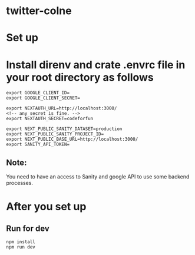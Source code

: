 # twitter-colne

# Set up

# Install direnv and crate .envrc file in your root directory as follows
```
export GOOGLE_CLIENT_ID=
export GOOGLE_CLIENT_SECRET=

export NEXTAUTH_URL=http://localhost:3000/
<!-- any secret is fine. -->
export NEXTAUTH_SECRET=codeforfun

export NEXT_PUBLIC_SANITY_DATASET=production
export NEXT_PUBLIC_SANITY_PROJECT_ID=
export NEXT_PUBLIC_BASE_URL=http://localhost:3000/
export SANITY_API_TOKEN=
```

## Note:
You need to have an access to Sanity and google API to use some backend processes.

# After you set up
## Run for dev
```
npm install
npm run dev
```